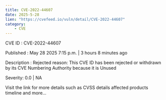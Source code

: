 ```yaml
---
title: CVE-2022-44607
date: 2025-5-28
lien: "https://cvefeed.io/vuln/detail/CVE-2022-44607"
category:
    - CVE
---
```


CVE ID : CVE-2022-44607

Published :  May 28
2025
7:15 p.m. | 3 hours
8 minutes ago

Description : Rejected reason: This CVE ID has been rejected or withdrawn by its CVE Numbering Authority because it is Unused

Severity: 0.0 | NA

Visit the link for more details
such as CVSS details
affected products
timeline
and more...
